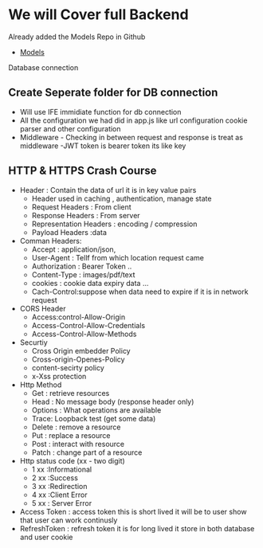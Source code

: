 # We will Cover full Backend

Already added the Models Repo in Github

- [Models](https://github.com/silentkiller6092/Data-Modeling)

Database connection

## Create Seperate folder for DB connection

- Will use IFE immidiate function for db connection
- All the configuration we had did in app.js like url configuration cookie parser and other configuration
- Middleware - Checking in between request and response is treat as middleware
  -JWT token is bearer token its like key

## HTTP & HTTPS Crash Course

- Header : Contain the data of url it is in key value pairs
  - Header used in caching , authentication, manage state
  - Request Headers : From client
  - Response Headers : From server
  - Representation Headers : encoding / compression
  - Payload Headers :data
- Comman Headers:
  - Accept : application/json,
  - User-Agent : Tellf from which location request came
  - Authorization : Bearer Token ..
  - Content-Type : images/pdf/text
  - cookies : cookie data expiry data ...
  - Cach-Control:suppose when data need to expire if it is in network request
- CORS Header
  - Access:control-Allow-Origin
  - Access-Control-Allow-Credentials
  - Access-Control-Allow-Methods
- Securtiy
  - Cross Origin embedder Policy
  - Cross-origin-Openes-Policy
  - content-secirty policy
  - x-Xss protection
- Http Method
  - Get : retrieve resources
  - Head : No message body (response header only)
  - Options : What operations are available
  - Trace: Loopback test (get some data)
  - Delete : remove a resource
  - Put : replace a resource
  - Post : interact with resource
  - Patch : change part of a resource
- Http status code (xx - two digit)
  - 1 xx :Informational
  - 2 xx :Success
  - 3 xx :Redirection
  - 4 xx :Client Error
  - 5 xx : Server Error
- Access Token : access token this is short lived it will be to user show that user can work continusly
- RefreshToken : refresh token it is for long lived it store in both database and user cookie
